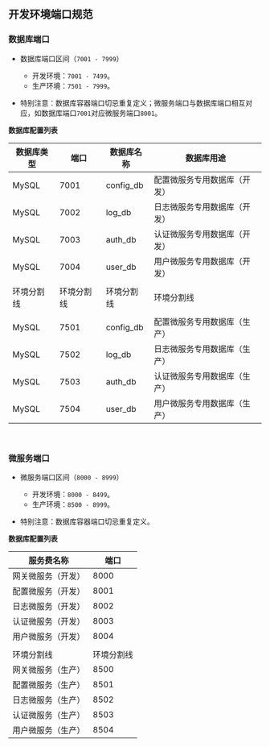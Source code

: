 ## 开发环境端口规范

### 数据库端口

- 数据库端口区间（`7001 - 7999`）
  - 开发环境：`7001 - 7499`。
  - 生产环境：`7501 - 7999`。

- 特别注意：数据库容器端口切忌重复定义；微服务端口与数据库端口相互对应，如数据库端口`7001`对应微服务端口`8001`。

**数据库配置列表**

| 数据库类型 | 端口       | 数据库名称 | 数据库用途                   |
| ---------- | ---------- | ---------- | ---------------------------- |
| MySQL      | 7001       | config_db  | 配置微服务专用数据库（开发） |
| MySQL      | 7002       | log_db     | 日志微服务专用数据库（开发） |
| MySQL      | 7003       | auth_db    | 认证微服务专用数据库（开发） |
| MySQL      | 7004       | user_db    | 用户微服务专用数据库（开发） |
|            |            |            |                              |
| 环境分割线 | 环境分割线 | 环境分割线 | 环境分割线                   |
|            |            |            |                              |
| MySQL      | 7501       | config_db  | 配置微服务专用数据库（生产） |
| MySQL      | 7502       | log_db     | 日志微服务专用数据库（生产） |
| MySQL      | 7503       | auth_db    | 认证微服务专用数据库（生产） |
| MySQL      | 7504       | user_db    | 用户微服务专用数据库（生产） |

<br/>

### 微服务端口

- 微服务端口区间（`8000 - 8999`）
  - 开发环境：`8000 - 8499`。
  - 生产环境：`8500 - 8999`。

- 特别注意：数据库容器端口切忌重复定义。

**数据库配置列表**

| 服务费名称         | 端口       |
| ------------------ | ---------- |
| 网关微服务（开发） | 8000       |
| 配置微服务（开发） | 8001       |
| 日志微服务（开发） | 8002       |
| 认证微服务（开发） | 8003       |
| 用户微服务（开发） | 8004       |
|                    |            |
| 环境分割线         | 环境分割线 |
| 网关微服务（生产） | 8500       |
| 配置微服务（生产） | 8501       |
| 日志微服务（生产） | 8502       |
| 认证微服务（生产） | 8503       |
| 用户微服务（生产） | 8504       |
